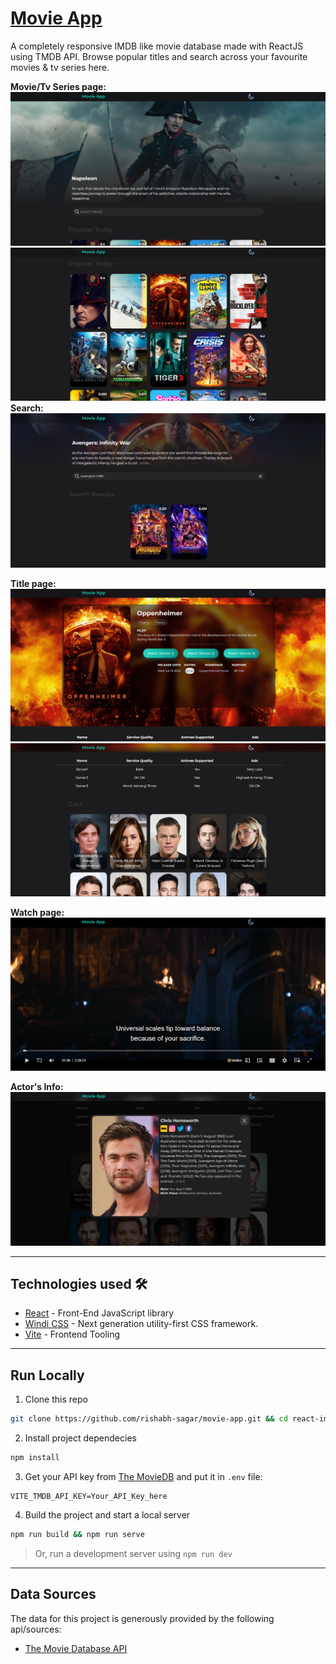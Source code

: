 # [Movie App]()
A completely responsive IMDB like movie database made with ReactJS using TMDB API. Browse popular titles and search across your favourite movies & tv series here.

**Movie/Tv Series page:**
![Title page screenshot](/readme/1.png)
![Title page screenshot](/readme/2.png)
**Search:**
![Search page screenshot](/readme/5.png)

**Title page:**
![Title page screenshot](/readme/3.png)
![Title page screenshot](/readme/4.png)

**Watch page:**
![Title page screenshot](/readme/6.png)


**Actor's Info:**
![Actor's info screenshot](/readme/7.png)

---
## Technologies used 🛠️
- [React](https://es.reactjs.org/) - Front-End JavaScript library
- [Windi CSS](https://windicss.org/) - Next generation utility-first CSS framework.
- [Vite](https://vitejs.dev/) - Frontend Tooling

---
## Run Locally
1. Clone this repo
```bash
git clone https://github.com/rishabh-sagar/movie-app.git && cd react-imdb
```
2. Install project dependecies
```bash
npm install
```
3. Get your API key from [The MovieDB](https://www.themoviedb.org/) and put it in `.env` file:
```
VITE_TMDB_API_KEY=Your_API_Key_here
```
4. Build the project and start a local server
```bash
npm run build && npm run serve
```
> Or, run a development server using `npm run dev`

---
## Data Sources
The data for this project is generously provided by the following api/sources:
- [The Movie Database API](https://www.themoviedb.org/documentation/api)
